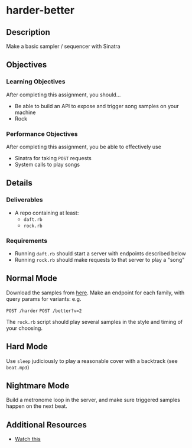 # harder-better

## Description

Make a basic sampler / sequencer with Sinatra


## Objectives

### Learning Objectives

After completing this assignment, you should…

* Be able to build an API to expose and trigger song samples on your machine
* Rock


### Performance Objectives

After completing this assignment, you be able to effectively use

* Sinatra for taking `POST` requests
* System calls to play songs



## Details

### Deliverables

* A repo containing at least:
  * `daft.rb`
  * `rock.rb`

### Requirements

* Running `daft.rb` should start a server with endpoints described below
* Running `rock.rb` should make requests to that server to play a "song"


## Normal Mode

Download the samples from [here](https://github.com/jamesdabbs/daft-samples). Make an endpoint for each family, with query params for variants: e.g.

`POST /harder`
`POST /better?v=2`

The `rock.rb` script should play several samples in the style and timing of your choosing.

## Hard Mode

Use `sleep` judiciously to play a reasonable cover with a backtrack (see `beat.mp3`)

## Nightmare Mode

Build a metronome loop in the server, and make sure triggered samples happen on the next beat.


## Additional Resources

* [Watch this](https://www.youtube.com/watch?v=gAjR4_CbPpQ)
